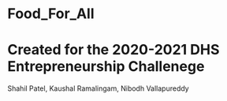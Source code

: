 # Food_For_All
# Created for the 2020-2021 DHS Entrepreneurship Challenege
Shahil Patel, Kaushal Ramalingam, Nibodh Vallapureddy
